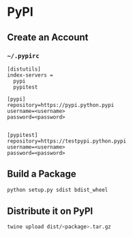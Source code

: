 # PyPI



## Create an Account

### `~/.pypirc`

```vi
[distutils]
index-servers =
  pypi
  pypitest

[pypi]
repository=https://pypi.python.pypi
username=<username>
password=<password>


[pypitest]
repository=https://testpypi.python.pypi
username=<username>
password=<password>
```


## Build a Package

```sh
python setup.py sdist bdist_wheel

```

## Distribute it on PyPI

```sh
twine upload dist/<package>.tar.gz
```

